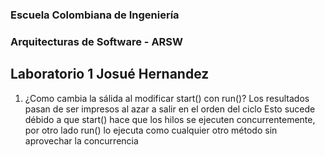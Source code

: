 
### Escuela Colombiana de Ingeniería
### Arquitecturas de Software - ARSW
## Laboratorio 1 Josué Hernandez
1. ¿Como cambia la sálida al modificar start() con run()?
   Los resultados pasan de ser impresos al azar a salir en el orden del ciclo
   Esto sucede débido a que start() hace que los hilos se ejecuten concurrentemente, por otro lado run() lo ejecuta como cualquier otro método sin aprovechar la concurrencia
